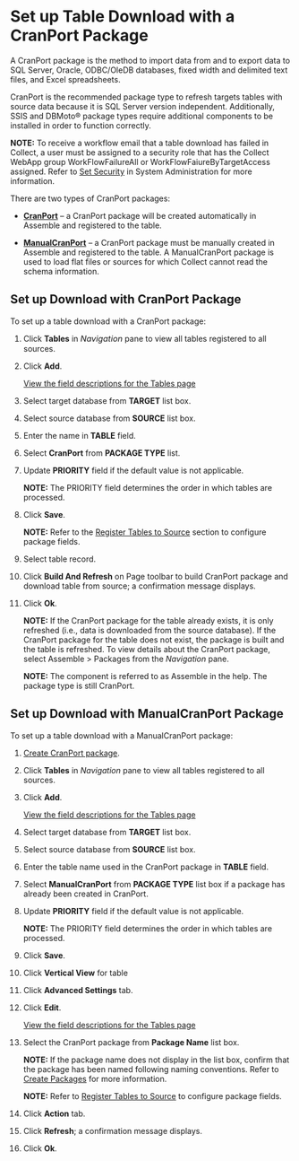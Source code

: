# Set up Table Download with a CranPort Package

A CranPort package is the method to import data from and to export data
to SQL Server, Oracle, ODBC/OleDB databases, fixed width and delimited
text files, and Excel spreadsheets.

CranPort is the recommended package type to refresh targets tables with
source data because it is SQL Server version independent. Additionally,
SSIS and DBMoto® package types require additional components to be
installed in order to function correctly.

**NOTE:** To receive a workflow email that a table download has failed
in Collect, a user must be assigned to a security role that has the
Collect WebApp group WorkFlowFailureAll or WorkFlowFaiureByTargetAccess
assigned. Refer to [Set
Security](../../Sys_Admin/Use_Cases/Setting_security.htm) in System
Administration for more information.

There are two types of CranPort packages:

  - **[CranPort](#Set_up_Download_with_CranPort_Package)** – a CranPort
    package will be created automatically in Assemble and registered to
    the table.

  - **[ManualCranPort](#Set_up_Download_with_ManualCranPort_Package)** –
    a CranPort package must be manually created in Assemble and
    registered to the table. A ManualCranPort package is used to load
    flat files or sources for which Collect cannot read the schema
    information.

## <span id="Set_up_Download_with_CranPort_Package"></span>Set up Download with CranPort Package

To set up a table download with a CranPort package:

1.  Click **Tables** in
    *<span style="font-size: 11.0pt;">Navigation</span>* pane to view
    all tables registered to all sources.

2.  Click **Add**.
    
    [View the field descriptions for the Tables
    page](../Page_Desc/Tables_H.htm)

3.  Select target database from **TARGET** list box.

4.  Select source database from **SOURCE** list box.

5.  Enter the name in **TABLE** field.

6.  Select **CranPort** from **PACKAGE TYPE** list.

7.  Update **PRIORITY** field if the default value is not applicable.
    
    **NOTE:** The PRIORITY field determines the order in which tables
    are processed.

8.  Click **Save**.
    
    **NOTE:** Refer to the [Register Tables to
    Source](Register_Tables_to_Source.htm) section to configure package
    fields.

9.  Select table record.

10. Click **Build And Refresh** on Page toolbar to build CranPort
    package and download table from source; a confirmation message
    displays.

11. Click **Ok**.
    
    **NOTE:** If the CranPort package for the table already exists, it
    is only refreshed (i.e., data is downloaded from the source
    database). If the CranPort package for the table does not exist, the
    package is built and the table is refreshed. To view details about
    the CranPort package, select Assemble \> Packages from the
    <span style="background: #ffffff;font-style: italic;">Navigation</span>
    pane.
    
    **NOTE:** The component is referred to as Assemble in the help. The
    package type is still
CranPort.

## <span id="Set_up_Download_with_ManualCranPort_Package"></span>Set up Download with ManualCranPort Package

To set up a table download with a ManualCranPort package:

1.  [Create CranPort package](../../Assemble/Create_Packages.htm).

2.  Click **Tables** in *Navigation* pane to view all tables registered
    to all sources.

3.  Click **Add**.
    
    [View the field descriptions for the Tables
    page](../Page_Desc/Tables_H.htm)

4.  Select target database from **TARGET** list box.

5.  Select source database from **SOURCE** list box.

6.  Enter the table name used in the CranPort package in **TABLE**
    field.

7.  Select **ManualCranPort** from **PACKAGE TYPE** list box if a
    package has already been created in CranPort.

8.  Update **PRIORITY** field if the default value is not applicable.
    
    **NOTE:** The PRIORITY field determines the order in which tables
    are processed.

9.  Click **Save**.

10. Click **Vertical View** for table

11. Click **Advanced Settings** tab.

12. Click **Edit**.
    
    [View the field descriptions for the Tables
    page](../Page_Desc/Tables_H.htm)

13. Select the CranPort package from **Package Name** list box.
    
    **NOTE:** If the package name does not display in the list box,
    confirm that the package has been named following naming
    conventions. Refer to [Create
    Packages](../../Assemble/Create_Packages.htm) for more information.
    
    **NOTE:** Refer to [Register Tables to
    Source](Register_Tables_to_Source.htm) to configure package fields.

14. Click **Action** tab.

15. Click **Refresh**; a confirmation message displays.

16. Click **Ok**.
